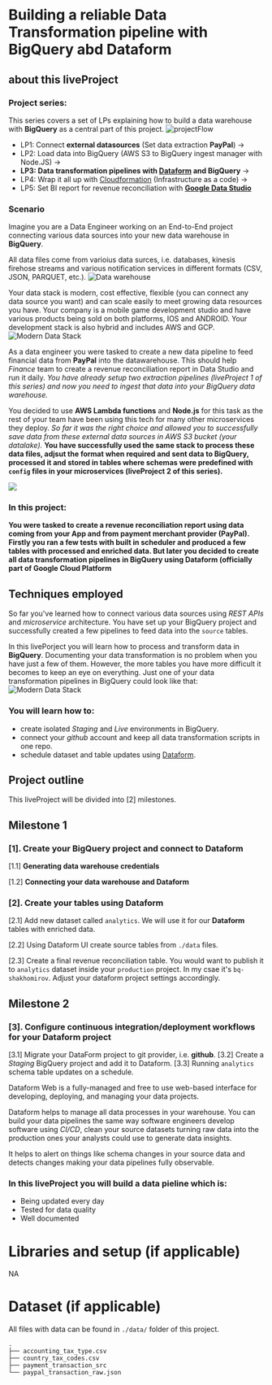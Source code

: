 
# Building a reliable Data Transformation pipeline with BigQuery abd Dataform


## about this liveProject
### Project series: 
This series covers a set of LPs explaining how to build a data warehouse with **BigQuery** as a central part of this project.
![projectFlow](https://mydataschool.com/liveprojects/img/projectFlow.drawio.png)

* LP1: Connect **external datasources** (Set data extraction **PayPal**) -> 
* LP2: Load data into BigQuery (AWS S3 to BigQuery ingest manager with Node.JS) -> 
* **LP3: Data transformation pipelines with [Dataform](dataform.co) and BigQuery** -> 
* LP4: Wrap it all up with [Cloudformation](https://aws.amazon.com/cloudformation/) (Infrastructure as a code) ->
* LP5: Set BI report for revenue reconciliation with [**Google Data Studio**](https://datastudio.google.com/u/0/navigation/reporting)

###  Scenario
Imagine you are a Data Engineer working on an End-to-End project connecting various data sources into your new data warehouse in **BigQuery**.

All data files come from varioius data surces, i.e. databases, kinesis firehose streams and various notification services in different formats (CSV, JSON, PARQUET, etc.). 
![Data warehouse](https://mydataschool.com/liveprojects/img/externalDataBigQuery.png)

Your data stack is modern, cost effective, flexible (you can connect any data source you want) and can scale easily to meet growing data resources you have. Your company is a mobile game development studio and have various products being sold on both platforms, IOS and ANDROID. Your development stack is also hybrid and includes AWS and GCP. 
![Modern Data Stack](https://mydataschool.com/liveprojects/img/modernDataStack.png)

As a data engineer you were tasked to create a new data pipeline to feed financial data from **PayPal** into the datawarehouse. This should help *Finance* team to create a revenue reconciliation report in Data Studio and run it daily. *You have already setup two extraction pipelines (liveProject 1 of this series) and now you need to ingest that data into your BigQuery data warehouse.*

You decided to use **AWS Lambda functions** and **Node.js** for this task as the rest of your team have been using this tech for many other microservices they deploy.
*So far it was the right choice and allowed you to successfully save data from these external data sources in AWS S3 bucket (your datalake).*
**You have successfully used the same stack to process these data files, adjsut the format when required and sent data to BigQuery, processed it and stored in tables where schemas were predefined with `config` files in your microservices (liveProject 2 of this series).**

![](https://mydataschool.com/liveprojects/img/ingestManager.drawio.png)

### In this project:
**You were tasked to create a revenue reconciliation report using data coming from your App and from payment merchant provider (PayPal). Firstly you ran a few tests with built in scheduler and produced a few tables with processed and enriched data. But later you decided to create all data transformation pipelines in BigQuery using Dataform (officially part of Google Cloud Platform**


## Techniques employed

So far you've learned how to connect various data sources using *REST APIs* and *microservice* architecture. You have set up your BigQuery project and successfully created a few pipelines to feed data into the `source` tables.

In this livePorject you will learn how to process and transform data in **BigQuery**. Documenting your data transformation is no problem when you have just a few of them. However, the more tables you have more difficult it becomes to keep an eye on everything. Just one of your data transformation pipelines in BigQuery could look like that:
![Modern Data Stack](https://mydataschool.com/liveprojects/img/s2-LP3-pipeline.gif)

### You will learn how to:
- create isolated *Staging* and *Live* environments in BigQuery.
- connect your *github* account and keep all data transformation scripts in one repo.
- schedule dataset and table updates using [Dataform](dataform.co).


## Project outline

This liveProject will be divided into [2] milestones.

## Milestone 1
### **[1]. Create your BigQuery project and connect to Dataform**

[1.1] **Generating data warehouse credentials**

[1.2] **Connecting your data warehouse and Dataform**

### **[2]. Create your tables using Dataform**
[2.1] Add new dataset called `analytics`. We will use it for our **Dataform** tables with enriched data.

[2.2] Using Dataform UI create source tables from `./data` files.

[2.3] Create a final revenue reconciliation table. You would want to publish  it to `analytics` dataset inside your `production` project. In my csae it's `bq-shakhomirov`. Adjust your dataform project settings accordingly.

## Milestone 2
### **[3]. Configure continuous integration/deployment workflows for your Dataform project**

[3.1] Migrate your DataForm project to git provider, i.e. **github**.
[3.2] Create a *Staging* BigQuery project and add it to Dataform.
[3.3] Running `analytics` schema table updates on a schedule.


Dataform Web is a fully-managed and free to use web-based interface for developing, deploying, and managing your data projects.

Dataform helps to manage all data processes in your warehouse. You can build your data pipelines the same way software engineers develop software using *CI/CD*, clean your source datasets turning raw data into the production ones your analysts could use to generate data insights.

It helps to alert on things like schema changes in your source data and detects changes making your data pipelines fully observable.

### In this liveProject you will build a data pieline which is:
- Being updated every day
- Tested for data quality
- Well documented



# Libraries and setup (if applicable)

NA



# Dataset (if applicable)

All files with data can be found in `./data/` folder of this project.
```shell
.
├── accounting_tax_type.csv
├── country_tax_codes.csv
├── payment_transaction_src
└── paypal_transaction_raw.json
```



